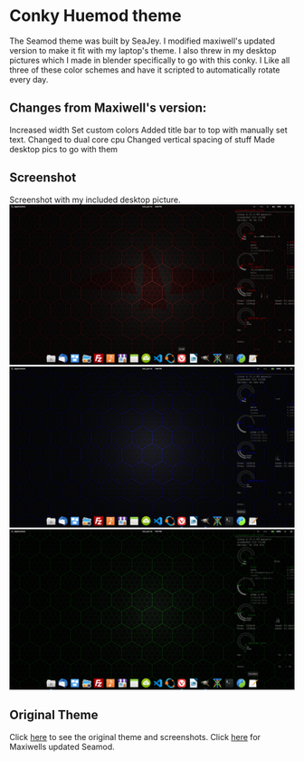 Conky Huemod theme
====================

The Seamod theme was built by SeaJey. I modified maxiwell's updated version to make it fit with my laptop's theme. I also threw in my desktop pictures which I made in blender specifically to go with this conky. I Like all three of these color schemes and have it scripted to automatically rotate every day.

Changes from Maxiwell's version:
--------------
Increased width
Set custom colors
Added title bar to top with manually set text.
Changed to dual core cpu
Changed vertical spacing of stuff
Made desktop pics to go with them

Screenshot
----------------
Screenshot with my included desktop picture.
![alt text](https://github.com/IModThings/conky-bloodmod/blob/master/Screenshots/Conky_Bloodmod_bckgnd.png?raw=true)
![alt text](https://github.com/IModThings/conky-bloodmod/blob/master/Screenshots/Conky_Skymod_bckgnd.png?raw=true)
![alt text](https://github.com/IModThings/conky-bloodmod/blob/master/Screenshots/Conky_Forrestmod_bckgnd.png?raw=true)


Original Theme
-----------------

Click [here](http://www.deviantart.com/art/Conky-Seamod-v0-1-283461046) to see the original theme and screenshots. 
Click [here](https://github.com/maxiwell/conky-seamod) for Maxiwells updated Seamod. 
